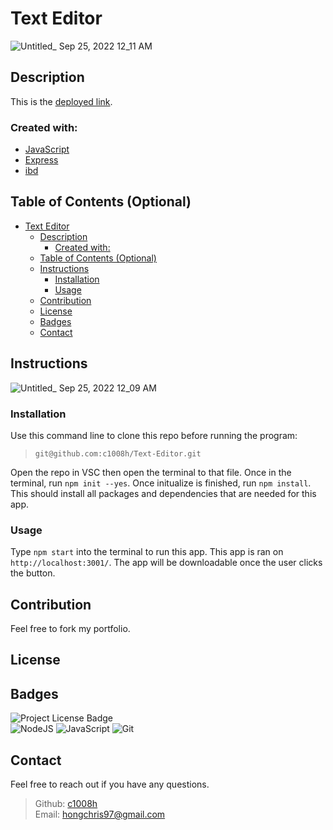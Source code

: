 # Text Editor
![Untitled_ Sep 25, 2022 12_11 AM](https://user-images.githubusercontent.com/102135325/192132453-deeace20-7711-4515-b35e-9bf59d826ef8.gif)

## Description
This is the <a href='https://chris-text-editor.herokuapp.com/'>deployed link</a>.

### Created with:
- <a href='https://javascript.info/'>JavaScript</a>
- <a href='https://www.npmjs.com/package/express'>Express</a>
- <a href='https://www.npmjs.com/package/idb'>ibd</a>


## Table of Contents (Optional)
- [Text Editor](#text-editor)
  - [Description](#description)
    - [Created with:](#created-with)
  - [Table of Contents (Optional)](#table-of-contents-optional)
  - [Instructions](#instructions)
    - [Installation](#installation)
    - [Usage](#usage)
  - [Contribution](#contribution)
  - [License](#license)
  - [Badges](#badges)
  - [Contact](#contact)


## Instructions
![Untitled_ Sep 25, 2022 12_09 AM](https://user-images.githubusercontent.com/102135325/192132428-d825f3fb-66dc-4d8d-884c-4842f6070146.gif)
### Installation
Use this command line to clone this repo before running the program:

>`git@github.com:c1008h/Text-Editor.git`

Open the repo in VSC then open the terminal to that file. Once in the terminal, run `npm init --yes`. Once initualize is finished, run `npm install`. This should install all packages and dependencies that are needed for this app.

### Usage
Type `npm start` into the terminal to run this app. This app is ran on `http://localhost:3001/`. The app will be downloadable once the user clicks the button.

## Contribution
Feel free to fork my portfolio.

## License

## Badges
![Project License Badge](https://img.shields.io/badge/license-GNU-brightgreen) 
  <br>
![NodeJS](https://img.shields.io/badge/node.js-6DA55F?style=for-the-badge&logo=node.js&logoColor=white) ![JavaScript](https://img.shields.io/badge/javascript-%23323330.svg?style=for-the-badge&logo=javascript&logoColor=%23F7DF1E) ![Git](https://img.shields.io/badge/git-%23F05033.svg?style=for-the-badge&logo=git&logoColor=white)

## Contact
Feel free to reach out if you have any questions.
> Github: <a href='https://github.com/c1008h'>c1008h</a>
> <br>
> Email: <a href='mailto:hongchris97@gmail.com'>hongchris97@gmail.com</a>
